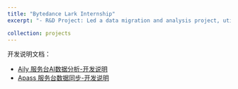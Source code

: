 ```yaml
---
title: "Bytedance Lark Internship"
excerpt: "- R&D Project: Led a data migration and analysis project, utilizing JavaScript to implement AI-driven sentiment analysis and risk warning systems. Spearheaded the completion of the quality inspection automation process, with key metrics regularly pushed to stakeholders, enhancing the stability and efficiency of business systems."

collection: projects
---
```


开发说明文档：
- [Aily 服务台AI数据分析-开发说明](https://xivlm3zj803.feishu.cn/wiki/FvFqw7W0IiVByJk6T74cUPfynGh)
- [Apass 服务台数据同步-开发说明](https://xivlm3zj803.feishu.cn/wiki/SySFwKTLbiYnRdkYOGHcijJdnC3)


